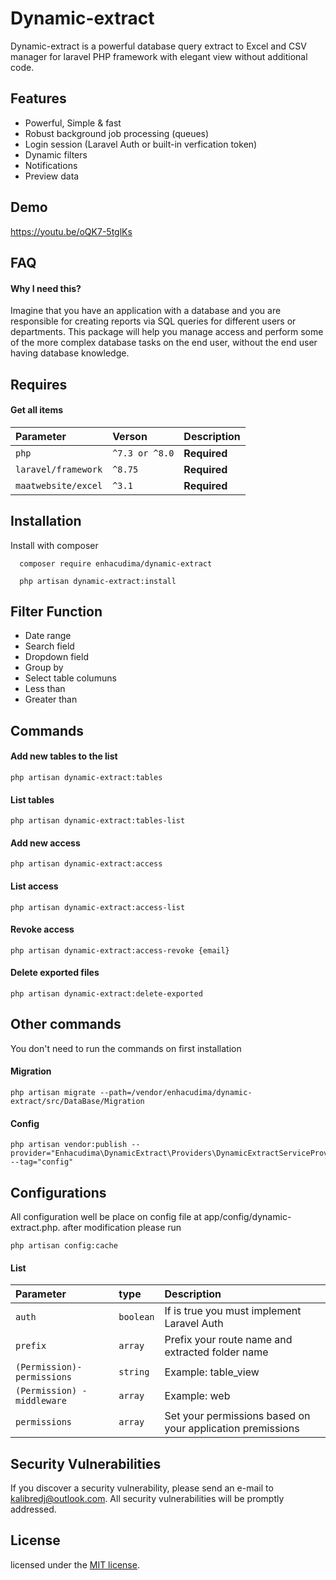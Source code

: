 
# Dynamic-extract

Dynamic-extract is a powerful database query extract to Excel and CSV manager for laravel PHP framework with elegant view without additional code.


## Features

 - Powerful, Simple & fast
 - Robust background job processing (queues)
 - Login session (Laravel Auth or built-in verfication token)
 - Dynamic filters
- Notifications
- Preview data
## Demo

https://youtu.be/oQK7-5tglKs


## FAQ

#### Why I need this?
Imagine that you have an application with a database and you are responsible for creating reports via SQL queries for different users or departments. This package will help you manage access and perform some of the more complex database tasks on the end user, without the end user having database knowledge.





## Requires

#### Get all items

| Parameter | Verson     | Description                |
| :-------- | :------- | :------------------------- |
| `php` | `^7.3 or ^8.0` | **Required**|
| `laravel/framework` | `^8.75` | **Required**|
| `maatwebsite/excel` | `^3.1` | **Required**|




## Installation

Install with composer

```require
  composer require enhacudima/dynamic-extract
```

```Installation
  php artisan dynamic-extract:install
```
    
## Filter Function

- Date range
- Search field
- Dropdown field
- Group by
- Select table columuns
- Less than
- Greater than


## Commands

#### Add new tables to the list
```` 
php artisan dynamic-extract:tables
```` 
#### List tables
```` 
php artisan dynamic-extract:tables-list
```` 
#### Add new access 
```` 
php artisan dynamic-extract:access
```` 
#### List access
```` 
php artisan dynamic-extract:access-list
```` 
#### Revoke access
```` 
php artisan dynamic-extract:access-revoke {email}
```` 
#### Delete exported files
```` 
php artisan dynamic-extract:delete-exported
````
## Other commands
You don't need to run the commands on first installation
#### Migration
```` 
php artisan migrate --path=/vendor/enhacudima/dynamic-extract/src/DataBase/Migration
```` 
#### Config
````
php artisan vendor:publish --provider="Enhacudima\DynamicExtract\Providers\DynamicExtractServiceProvider" --tag="config"
````
## Configurations
All configuration well be place on config file at app/config/dynamic-extract.php. after modification please run 
````
php artisan config:cache
````
 

#### List

| Parameter | type     | Description                |
| :-------- | :------- | :------------------------- |
| `auth` | `boolean` | If is true you must implement Laravel Auth |
| `prefix` | `array` | Prefix your route name and extracted folder name|
| `(Permission)- permissions` | `string` | Example: table_view |
| `(Permission) - middleware` | `array` | Example: web|
| `permissions` | `array` | Set your permissions based on your application premissions |



## Security Vulnerabilities
If you discover a security vulnerability, please send an e-mail to [kalibredj@outlook.com](mailto:kalibredj@outlook.com). All security vulnerabilities will be promptly addressed.
## License

licensed under the [MIT license](https://opensource.org/licenses/MIT).

